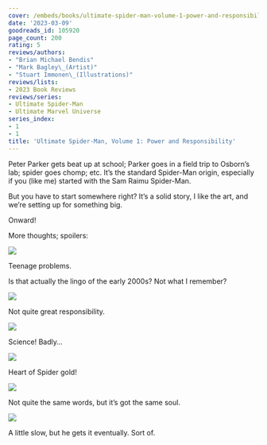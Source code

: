 ```yaml
---
cover: /embeds/books/ultimate-spider-man-volume-1-power-and-responsibility.jpg
date: '2023-03-09'
goodreads_id: 105920
page_count: 200
rating: 5
reviews/authors:
- "Brian Michael Bendis"
- "Mark Bagley\_(Artist)"
- "Stuart Immonen\_(Illustrations)"
reviews/lists:
- 2023 Book Reviews
reviews/series:
- Ultimate Spider-Man
- Ultimate Marvel Universe
series_index:
- 1
- 1
title: 'Ultimate Spider-Man, Volume 1: Power and Responsibility'
---
```

Peter Parker gets beat up at school; Parker goes in a field trip to Osborn’s lab; spider goes chomp; etc. It’s the standard Spider-Man origin, especially if you (like me) started with the Sam Raimu Spider-Man. 

But you have to start somewhere right? It’s a solid story, I like the art, and we’re setting up for something big. 

Onward!

<!--more-->

More thoughts; spoilers:

![](/embeds/books/attachments/ultimate-spider-man-vol-1-b0b980.png)

Teenage problems. 

Is that actually the lingo of the early 2000s? Not what I remember?

![](/embeds/books/attachments/ultimate-spider-man-vol-1-be151b.png)

Not quite great responsibility. 

![](/embeds/books/attachments/ultimate-spider-man-vol-1-380d47.png)

Science! Badly…

![](/embeds/books/attachments/ultimate-spider-man-vol-1-e96bbd.png)

Heart of Spider gold!

![](/embeds/books/attachments/ultimate-spider-man-vol-1-998e2e.png)

Not quite the same words, but it’s got the same soul. 

![](/embeds/books/attachments/ultimate-spider-man-vol-1-922c45.png)

A little slow, but he gets it eventually. Sort of. 


